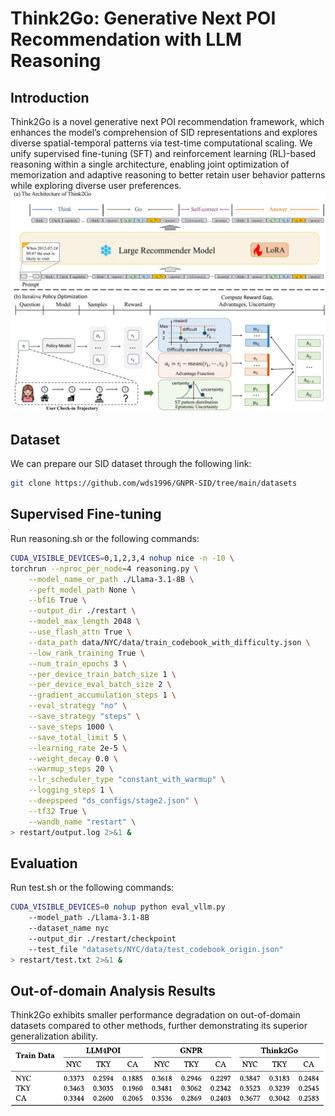 # Think2Go: Generative Next POI Recommendation with LLM Reasoning
## Introduction
Think2Go is a novel generative next POI recommendation framework, which enhances the model’s comprehension of SID representations and explores diverse spatial-temporal patterns via test-time computational scaling.
We unify supervised fine-tuning (SFT) and reinforcement learning (RL)-based reasoning within a single architecture, enabling joint optimization of memorization and adaptive reasoning to better retain user behavior patterns while exploring diverse user preferences.
![ The overall framework of Think2Go.](./fig/architecture.jpg)

## Dataset
We can prepare our SID dataset through the following link:
```sh
git clone https://github.com/wds1996/GNPR-SID/tree/main/datasets
```

## Supervised Fine-tuning
Run reasoning.sh or the following commands:
```sh
CUDA_VISIBLE_DEVICES=0,1,2,3,4 nohup nice -n -10 \
torchrun --nproc_per_node=4 reasoning.py \
	--model_name_or_path ./Llama-3.1-8B \
	--peft_model_path None \
	--bf16 True \
	--output_dir ./restart \
	--model_max_length 2048 \
	--use_flash_attn True \
	--data_path data/NYC/data/train_codebook_with_difficulty.json \
	--low_rank_training True \
	--num_train_epochs 3 \
	--per_device_train_batch_size 1 \
	--per_device_eval_batch_size 2 \
	--gradient_accumulation_steps 1 \
	--eval_strategy "no" \
	--save_strategy "steps" \
	--save_steps 1000 \
	--save_total_limit 5 \
	--learning_rate 2e-5 \
	--weight_decay 0.0 \
	--warmup_steps 20 \
	--lr_scheduler_type "constant_with_warmup" \
	--logging_steps 1 \
	--deepspeed "ds_configs/stage2.json" \
	--tf32 True \
	--wandb_name "restart" \
> restart/output.log 2>&1 &
```


## Evaluation
Run test.sh or the following commands:
```sh
CUDA_VISIBLE_DEVICES=0 nohup python eval_vllm.py 
	--model_path ./Llama-3.1-8B 
	--dataset_name nyc 
	--output_dir ./restart/checkpoint 
	--test_file "datasets/NYC/data/test_codebook_origin.json" 
> restart/test.txt 2>&1 &
```


## Out-of-domain Analysis Results
Think2Go exhibits smaller performance degradation on out-of-domain datasets compared to other methods, further demonstrating its superior generalization ability.
![Comparison among Think2Go, GNPR, and LLM4POI on the Out-of-Domain Dataset](./fig/ood.png)




